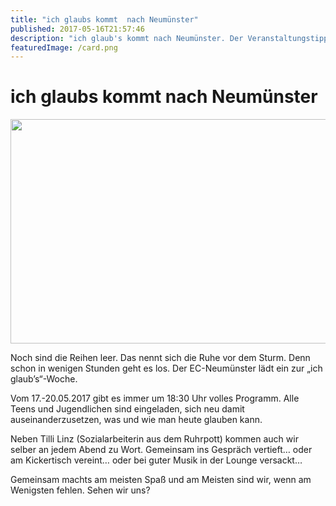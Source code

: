 ```yaml
---
title: "ich glaubs kommt  nach Neumünster"
published: 2017-05-16T21:57:46
description: "ich glaub's kommt nach Neumünster. Der Veranstaltungstipp für diese Woche.\n#IchGlaubs #wirsindderNordbund #ECNeumünster #TilliLinz #Radieschenfieber"
featuredImage: /card.png
---
```


# ich glaubs kommt  nach Neumünster

<p><img src="/old/WhatsApp-Image-2017-05-16-at-20.49.13-640x359.jpeg" alt width="640" height="359"></p><p>Noch sind die Reihen leer. Das nennt sich die Ruhe vor dem Sturm. Denn schon in wenigen Stunden geht es los. Der EC-Neumünster lädt ein zur &#8222;ich glaub&#8217;s&#8220;-Woche.</p><p>Vom 17.-20.05.2017 gibt es immer um 18:30 Uhr volles Programm. Alle Teens und Jugendlichen sind eingeladen, sich neu damit auseinanderzusetzen, was und wie man heute glauben kann.</p><p>Neben Tilli Linz (Sozialarbeiterin aus dem Ruhrpott) kommen auch wir selber an jedem Abend zu Wort. Gemeinsam ins Gespräch vertieft&#8230; oder am Kickertisch vereint&#8230; oder bei guter Musik in der Lounge versackt&#8230;</p><p>Gemeinsam machts am meisten Spaß und am Meisten sind wir, wenn am Wenigsten fehlen. Sehen wir uns?</p>